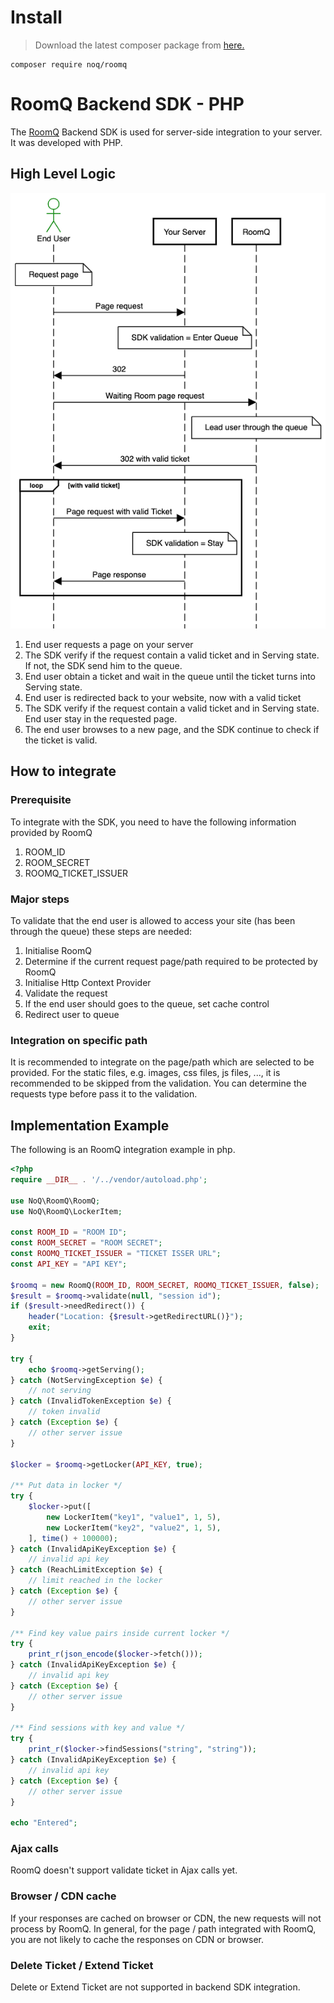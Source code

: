 # Install

> Download the latest composer package from [here.](https://packagist.org/packages/noq/roomq)
```shell
composer require noq/roomq
```

# RoomQ Backend SDK - PHP

The [RoomQ](https://www.noq.hk/en/roomq) Backend SDK is used for server-side integration to your server. It was developed with PHP.

## High Level Logic

![The SDK Flow](https://raw.githubusercontent.com/redso/roomq.backend-sdk.nodejs/master/RoomQ-Backend-SDK-JS-high-level-logic-diagram.png)

1.  End user requests a page on your server
2.  The SDK verify if the request contain a valid ticket and in Serving state. If not, the SDK send him to the queue.
3.  End user obtain a ticket and wait in the queue until the ticket turns into Serving state.
4.  End user is redirected back to your website, now with a valid ticket
5.  The SDK verify if the request contain a valid ticket and in Serving state. End user stay in the requested page.
6.  The end user browses to a new page, and the SDK continue to check if the ticket is valid.

## How to integrate

### Prerequisite

To integrate with the SDK, you need to have the following information provided by RoomQ

1.  ROOM_ID
2.  ROOM_SECRET
3.  ROOMQ_TICKET_ISSUER

### Major steps

To validate that the end user is allowed to access your site (has been through the queue) these steps are needed:

1.  Initialise RoomQ
2.  Determine if the current request page/path required to be protected by RoomQ
3.  Initialise Http Context Provider
4.  Validate the request
5.  If the end user should goes to the queue, set cache control
6.  Redirect user to queue

### Integration on specific path

It is recommended to integrate on the page/path which are selected to be provided. For the static files, e.g. images, css files, js files, ..., it is recommended to be skipped from the validation.
You can determine the requests type before pass it to the validation.

## Implementation Example

The following is an RoomQ integration example in php.

```php
<?php
require __DIR__ . '/../vendor/autoload.php';

use NoQ\RoomQ\RoomQ;
use NoQ\RoomQ\LockerItem;

const ROOM_ID = "ROOM ID";
const ROOM_SECRET = "ROOM SECRET";
const ROOMQ_TICKET_ISSUER = "TICKET ISSER URL";
const API_KEY = "API KEY";

$roomq = new RoomQ(ROOM_ID, ROOM_SECRET, ROOMQ_TICKET_ISSUER, false);
$result = $roomq->validate(null, "session id");
if ($result->needRedirect()) {
    header("Location: {$result->getRedirectURL()}");
    exit;
}

try {
    echo $roomq->getServing();
} catch (NotServingException $e) {
    // not serving
} catch (InvalidTokenException $e) {
    // token invalid
} catch (Exception $e) {
    // other server issue
}

$locker = $roomq->getLocker(API_KEY, true);

/** Put data in locker */
try {
    $locker->put([
        new LockerItem("key1", "value1", 1, 5),
        new LockerItem("key2", "value2", 1, 5),
    ], time() + 100000);
} catch (InvalidApiKeyException $e) {
    // invalid api key
} catch (ReachLimitException $e) {
    // limit reached in the locker
} catch (Exception $e) {
    // other server issue
}

/** Find key value pairs inside current locker */
try {
    print_r(json_encode($locker->fetch()));
} catch (InvalidApiKeyException $e) {
    // invalid api key
} catch (Exception $e) {
    // other server issue
}

/** Find sessions with key and value */
try {
    print_r($locker->findSessions("string", "string"));
} catch (InvalidApiKeyException $e) {
    // invalid api key
} catch (Exception $e) {
    // other server issue
}

echo "Entered";
```

### Ajax calls

RoomQ doesn't support validate ticket in Ajax calls yet.

### Browser / CDN cache

If your responses are cached on browser or CDN, the new requests will not process by RoomQ.
In general, for the page / path integrated with RoomQ, you are not likely to cache the responses on CDN or browser.

### Delete Ticket / Extend Ticket

Delete or Extend Ticket are not supported in backend SDK integration.
